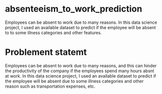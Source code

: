
# absenteeism_to_work_prediction
Employees can be absent to work due to many reasons. In this data science project, I used an available dataset to predict if the employee will be absent to to some illness categories and other features.

# Problement statemt

Employees can be absent to work due to many reasons, and this can hinder the productivity of the company if the employees spend many hours absnt at work. In this data science project, I used an available dataset to predict if the employee will be absent due to some illness categories and other reason such as transportation expenses, etc.
